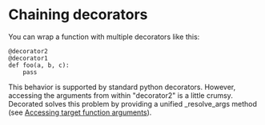 # Chaining decorators

You can wrap a function with multiple decorators like this:

	@decorator2
	@decorator1
	def foo(a, b, c):
	    pass

This behavior is supported by standard python decorators.
However, accessing the arguments from within "decorator2" is a little crumsy.
Decorated solves this problem by providing a unified \_resolve\_args method (see [Accessing target function arguments](arguments.md)).
